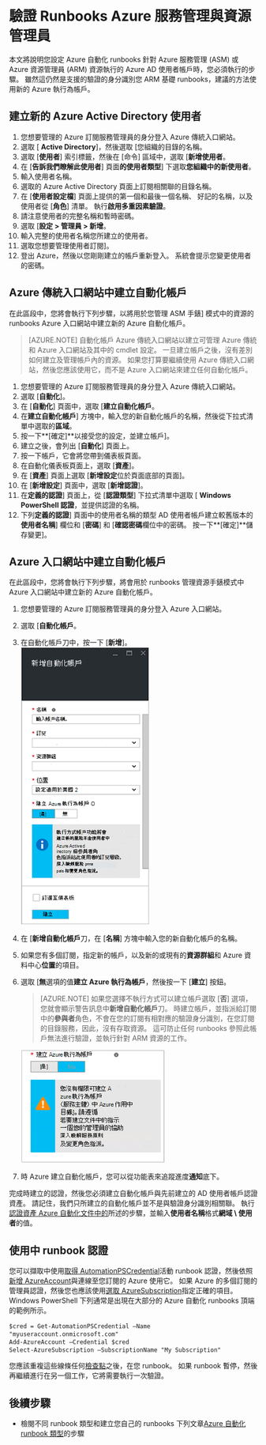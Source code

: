 <properties
   pageTitle="設定 Azure AD 使用者帳戶 |Microsoft Azure"
   description="本文將說明如何在 Azure 自動化手錶和 ASM 進行驗證，設定 runbooks Azure AD 使用者帳戶認證。"
   services="automation"
   documentationCenter=""
   authors="MGoedtel"
   manager="jwhit"
   editor="tysonn"
   keywords="azure active directory 使用者，azure 服務管理、 azure ad 使用者帳戶" />
<tags
   ms.service="automation"
   ms.devlang="na"
   ms.topic="get-started-article"
   ms.tgt_pltfrm="na"
   ms.workload="infrastructure-services"
   ms.date="09/12/2016"
   ms.author="magoedte" />

# <a name="authenticate-runbooks-with-azure-service-management-and-resource-manager"></a>驗證 Runbooks Azure 服務管理與資源管理員

本文將說明您設定 Azure 自動化 runbooks 針對 Azure 服務管理 (ASM) 或 Azure 資源管理員 (ARM) 資源執行的 Azure AD 使用者帳戶時，您必須執行的步驟。  雖然這仍然是支援的驗證的身分識別您 ARM 基礎 runbooks，建議的方法使用新的 Azure 執行為帳戶。       

## <a name="create-a-new-azure-active-directory-user"></a>建立新的 Azure Active Directory 使用者

1. 您想要管理的 Azure 訂閱服務管理員的身分登入 Azure 傳統入口網站。
2. 選取 [ **Active Directory**]，然後選取 [您組織的目錄的名稱。
3. 選取 [**使用者**] 索引標籤，然後在 [命令] 區域中，選取 [**新增使用者**。
4. 在 [**告訴我們瞭解此使用者**] 頁面**的使用者類型**] 下選取**您組織中的新使用者**。
5. 輸入使用者名稱。  
6. 選取的 Azure Active Directory 頁面上訂閱相關聯的目錄名稱。
7. 在 [**使用者設定檔**] 頁面上提供的第一個和最後一個名稱、 好記的名稱，以及使用者從 [**角色**] 清單。  執行**啟用多重因素驗證**。
8. 請注意使用者的完整名稱和暫時密碼。
9. 選取 [**設定 > 管理員 > 新增**。
10. 輸入完整的使用者名稱您所建立的使用者。
11. 選取您想要管理使用者訂閱]。
12. 登出 Azure，然後以您剛剛建立的帳戶重新登入。 系統會提示您變更使用者的密碼。


## <a name="create-an-automation-account-in-azure-classic-portal"></a>Azure 傳統入口網站中建立自動化帳戶
在此區段中，您將會執行下列步驟，以將用於您管理 ASM 手錶] 模式中的資源的 runbooks Azure 入口網站中建立新的 Azure 自動化帳戶。  

>[AZURE.NOTE] 自動化帳戶 Azure 傳統入口網站以建立可管理 Azure 傳統和 Azure 入口網站及其中的 cmdlet 設定。 一旦建立帳戶之後，沒有差別如何建立及管理帳戶內的資源。 如果您打算要繼續使用 Azure 傳統入口網站，然後您應該使用它，而不是 Azure 入口網站來建立任何自動化帳戶。


1. 您想要管理的 Azure 訂閱服務管理員的身分登入 Azure 傳統入口網站。
2. 選取 [**自動化**]。
3. 在 [**自動化**] 頁面中，選取 [**建立自動化帳戶**。
4. 在**建立自動化帳戶**] 方塊中，輸入您的新自動化帳戶的名稱，然後從下拉式清單中選取的**區域**。  
5. 按一下**[確定]**以接受您的設定，並建立帳戶]。
6. 建立之後，會列出 [**自動化**] 頁面上。
7. 按一下帳戶，它會將您帶到儀表板頁面。  
8. 在自動化儀表板頁面上，選取 [**資產**]。
9. 在 [**資產**] 頁面上選取 [**新增設定**位於頁面底部的頁面]。
10. 在 [**新增設定**] 頁面中，選取 [**新增認證**]。
11. 在**定義的認證**] 頁面上，從 [**認證類型**] 下拉式清單中選取 [ **Windows PowerShell 認證**，並提供認證的名稱。
12. 下列**定義的認證**] 頁面中的使用者名稱的類型 AD 使用者帳戶建立較舊版本的**使用者名稱**] 欄位和 [**密碼**] 和 [**確認密碼**欄位中的密碼。 按一下**[確定]**儲存變更]。

## <a name="create-an-automation-account-in-the-azure-portal"></a>Azure 入口網站中建立自動化帳戶

在此區段中，您將會執行下列步驟，將會用於 runbooks 管理資源手錶模式中 Azure 入口網站中建立新的 Azure 自動化帳戶。  

1. 您想要管理的 Azure 訂閱服務管理員的身分登入 Azure 入口網站。
2. 選取 [**自動化帳戶**。
3. 在自動化帳戶刀中，按一下 [**新增**]。<br>![新增自動化帳戶](media/automation-sec-configure-azure-runas-account/add-automation-acct-properties.png)
2. 在 [**新增自動化帳戶**刀，在 [**名稱**] 方塊中輸入您的新自動化帳戶的名稱。
5. 如果您有多個訂閱，指定新的帳戶，以及新的或現有的**資源群組**和 Azure 資料中心**位置**的項目。
3. 選取 [**無**選項的值**建立 Azure 執行為帳戶**，然後按一下 [**建立**] 按鈕。  

    >[AZURE.NOTE] 如果您選擇不執行方式可以建立帳戶選取 [**否**] 選項，您就會顯示警告訊息中**新增自動化帳戶**刀。  時建立帳戶，並指派給訂閱中的**參與者**角色，不會在您的訂閱有相對應的驗證身分識別，在您訂閱的目錄服務，因此，沒有存取資源。  這可防止任何 runbooks 參照此帳戶無法進行驗證，並執行針對 ARM 資源的工作。

    ![新增自動化帳戶警告](media/automation-sec-configure-azure-runas-account/add-automation-acct-properties-error.png)

4. 時 Azure 建立自動化帳戶，您可以從功能表來追蹤進度**通知**底下。

完成時建立的認證，然後您必須建立自動化帳戶與先前建立的 AD 使用者帳戶認證資產。  請記住，我們只所建立的自動化帳戶並不是與驗證身分識別相關聯。  執行[認證資產 Azure 自動化文件中的](../automation/automation-credentials.md#creating-a-new-credential)所述的步驟，並輸入**使用者名稱**格式**網域 \ 使用者**的值。

## <a name="use-the-credential-in-a-runbook"></a>使用中 runbook 認證

您可以擷取中使用[取得 AutomationPSCredential](http://msdn.microsoft.com/library/dn940015.aspx)活動 runbook 認證，然後依照[新增 AzureAccount](http://msdn.microsoft.com/library/azure/dn722528.aspx)與連線至您訂閱的 Azure 使用它。 如果 Azure 的多個訂閱的管理員認證，然後您也應該使用[選取 AzureSubscription](http://msdn.microsoft.com/library/dn495203.aspx)指定正確的項目。 Windows PowerShell 下列通常是出現在大部分的 Azure 自動化 runbooks 頂端的範例所示。

    $cred = Get-AutomationPSCredential –Name "myuseraccount.onmicrosoft.com"
    Add-AzureAccount –Credential $cred
    Select-AzureSubscription –SubscriptionName "My Subscription"

您應該重複這些線條任何[檢查點](http://technet.microsoft.com/library/dn469257.aspx#bk_Checkpoints)之後，在您 runbook。 如果 runbook 暫停，然後再繼續進行在另一個工作，它將需要執行一次驗證。

## <a name="next-steps"></a>後續步驟
* 檢閱不同 runbook 類型和建立您自己的 runbooks 下列文章[Azure 自動化 runbook 類型](../automation/automation-runbook-types.md)的步驟
